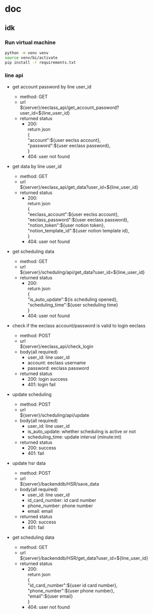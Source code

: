 # doc

## idk

### Run virtual machine

```bash
python -m venv venv
source venv/bi/activate
pip install -r requirements.txt
```

### line api

- get account password by line user_id
  - method: GET
  - url\
      \$\{server\}/eeclass_api/get_account_password?user_id=\$\{line_user_id\}
  - returned status
    - 200:\
      return json\
      {\
        "account":\$\{user eeclss account\}, \
        "password":\$\{user eeclass password\},\
      }
    - 404: user not found

- get data by line user_id
  - method: GET
  - url\
      \$\{server\}/eeclass_api/get_data?user_id=\$\{line_user_id\}
  - returned status
    - 200:\
      return json\
      {\
        "eeclass_account":\$\{user eeclss account\}, \
        "eeclass_password":\$\{user eeclass password\},\
        "notion_token":\$\{user notion token\}, \
        "notion_template_id":\$\{user notion template id\},\
      }
    - 404: user not found

- get scheduling data
  - method: GET
  - url\
      \$\{server\}/scheduling/api/get_data?user_id=\$\{line_user_id\}
  - returned status
    - 200:\
      return json\
      {\
        "is_auto_update":\$\{is scheduling opened\},\
        "scheduling_time":\$\{user scheduling time\}\
      }
    - 404: user not found

- check if the eeclass account/password is valid to login eeclass
  - method: POST
  - url\
        \$\{server\}/eeclass_api/check_login
  - body(all required)
    - user_id: line user_id
    - account: eeclass username
    - password: eeclass password
  - returned status
    - 200: login success
    - 401: login fail

- update scheduling
  - method: POST
  - url\
        \$\{server\}/scheduling/api/update
  - body(all required)
    - user_id: line user_id
    - is_auto_update: whether scheduling is active or not
    - scheduling_time: update interval (minute:int)
  - returned status
    - 200: success
    - 401: fail

- update hsr data
  - method: POST
  - url\
        \$\{server\}/backenddb/HSR/save_data
  - body(all required)
    - user_id: line user_id
    - id_card_number: id card number
    - phone_number: phone number
    - email: email
  - returned status
    - 200: success
    - 401: fail
  
- get scheduling data
  - method: GET
  - url\
      \$\{server\}/backenddb/HSR/get_data?user_id=\$\{line_user_id\}
  - returned status
    - 200:\
      return json\
      {\
        "id_card_number":\$\{user id card number\},\
        "phone_number":\$\{user phone number\},\
        "email":\$\{user email\}\
      }
    - 404: user not found
